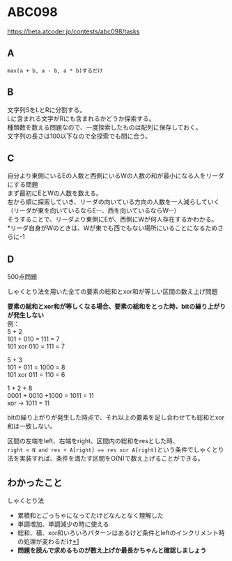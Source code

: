 # ABC098  
https://beta.atcoder.jp/contests/abc098/tasks

## A
`max(a + b, a - b, a * b)するだけ`

## B
文字列SをLとRに分割する。  
Lに含まれる文字がRにも含まれるかどうか探索する。  
種類数を数える問題なので、一度探索したものは配列に保存しておく。  
文字列の長さは100以下なので全探索でも間に合う。

## C
自分より東側にいるEの人数と西側にいるWの人数の和が最小になる人をリーダにする問題  
まず最初にEとWの人数を数える。  
左から順に探索していき、リーダの向いている方向の人数を一人減らしていく  
（リーダが東を向いているならE--、西を向いているならW--）  
そうすることで、リーダより東側にEが、西側にWが何人存在するかわかる。  
*リーダ自身がWのときは、Wが東でも西でもない場所にいることになるためさらに-1

## D
500点問題  

しゃくとり法を用いた全ての要素の総和とxor和が等しい区間の数え上げ問題  

**要素の総和とxor和が等しくなる場合、要素の総和をとった時、bitの繰り上がりが発生しない**  
例：  
5 + 2  
101 + 010 = 111 = 7  
101 xor 010 = 111 = 7

5 + 3  
101 + 011 = 1000 = 8  
101 xor 011 = 110 = 6  

1 + 2 + 8  
0001 + 0010 +1000 = 1011 = 11  
xor -> 1011 = 11  

bitの繰り上がりが発生した時点で、それ以上の要素を足し合わせても総和とxor和は一致しない。  

区間の左端をleft、右端をright、区間内の総和をresとした時、  
`right < N and res + A[right] == res xor A[right]`という条件でしゃくとり法を実装すれば、条件を満たす区間をO(N)で数え上げることができる。


## わかったこと  
しゃくとり法  

* 累積和とごっちゃになってたけどなんとなく理解した
* 単調増加、単調減少の時に使える
* 総和、積、xor和いろいろパターンはあるけど条件とleftのインクリメント時の処理が変わるだけ[*1](https://twitter.com/uni745e/status/1037738443642523648)
* **問題を読んで求めるものが数え上げか最長かちゃんと確認しましょう**


